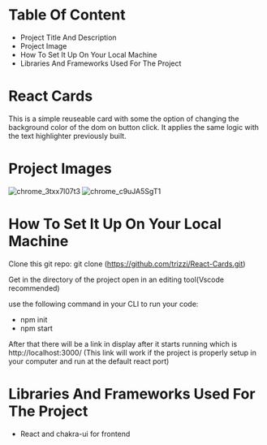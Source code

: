 # Table Of Content
* Project Title And Description
* Project Image
* How To Set It Up On Your Local Machine
* Libraries And Frameworks Used For The Project

# React Cards
This is a simple reuseable card with some the option of changing the background color of the dom on button click. It applies the same logic with the text highlighter previously built.

# Project Images
![chrome_3txx7l07t3](https://user-images.githubusercontent.com/33966004/169212133-0a3d795c-89f5-446c-b6aa-e477959bf9b5.png)
![chrome_c9uJA5SgT1](https://user-images.githubusercontent.com/33966004/169212150-bd304588-fba5-45d4-91a1-b6764ce4f00a.png)

# How To Set It Up On Your Local Machine
Clone this git repo: git clone (https://github.com/trizzi/React-Cards.git)

Get in the directory of the project
open in an editing tool(Vscode recommended)

use the following command in your CLI to run your code: 
* npm init
* npm start

After that there will be a link in display after it starts running which is http://localhost:3000/ (This link will work if the project is properly setup in your computer and run at the default react port)


# Libraries And Frameworks Used For The Project
* React and chakra-ui for frontend
